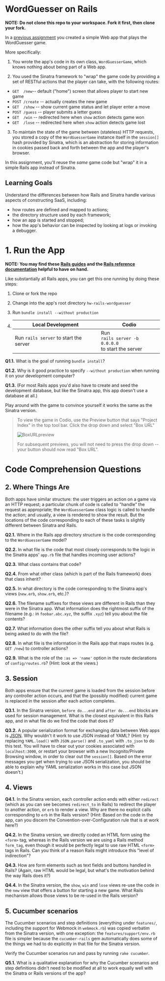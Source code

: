 # WordGuesser on Rails

**NOTE: Do not clone this repo to your workspace. Fork it first, then clone your fork.**

In a [previous
assignment](https://github.com/saasbook/hw-sinatra-saas-wordguesser) you
created a simple Web app that plays the WordGuesser game.

More specifically:

1. You wrote the app's code in its own class, `WordGuesserGame`, which
knows nothing about being part of a Web app.

2. You used the Sinatra framework to "wrap" the game code by providing a
set of RESTful actions that the player can take, with the following routes:

* `GET  /new`-- default ("home") screen that allows player to start new game
* `POST /create` -- actually creates the new game
* `GET  /show` -- show current game status and let player enter a move
* `POST /guess` -- player submits a letter guess
* `GET  /win`   -- redirected here when `show` action detects game won
* `GET  /lose`  -- redirected here when `show` action detects game lost

3. To maintain the state of the game between (stateless) HTTP requests,
you stored a copy of the `WordGuesserGame` instance itself in the
`session[]` hash provided by Sinatra, which is an abstraction for
storing information in cookies passed back and forth between the app and
the player's browser.

In this assignment, you'll reuse the *same* game code but "wrap" it in a
simple Rails app instead of Sinatra.

## Learning Goals

Understand the differences between how Rails and Sinatra handle
various aspects of constructing SaaS, including: 

* how routes are defined and mapped to actions; 
* the directory structure used by each framework;
* how an app is started and stopped; 
* how the app's behavior can be inspected by looking at logs or invoking
a debugger. 


# 1. Run the App

**NOTE: You may find these [Rails guides](http://guides.rubyonrails.org/v4.2/) and the 
[Rails reference documentation](http://api.rubyonrails.org/v4.2.9/) 
helpful to have on hand.**

Like substantially all Rails apps, you can get this one running by doing
these steps:

1. Clone or fork the repo

1. Change into the app's root directory `hw-rails-wordguesser`

1. Run `bundle install --without production`

1. | Local Development                      	| Codio                                                     	|
    |----------------------------------------	|-----------------------------------------------------------	|
    | Run `rails server` to start the server 	| Run <br>`rails server -b 0.0.0.0`<br> to start the server 	|

**Q1.1.**  What is the goal of running `bundle install`?

**Q1.2.**  Why is it good practice to specify `--without production`
when running 
it on your development computer?

**Q1.3.** 
(For most Rails apps you'd also have to create and seed the development
database, but like the Sinatra app, this app doesn't use a database at all.)

Play around with the game to convince yourself it works the same as the
Sinatra version.

> To view the game in Codio, use the Preview button that says "Project Index" in the top tool bar. Click the drop down and select "Box URL" 
>
> ![BoxURLpreview](https://global.codio.com/content/BoxURLpreview.png)
>
> For subsequent previews, you will not need to press the drop down -- your button should now read "Box URL".

# Code Comprehension Questions

## 2. Where Things Are

Both apps have similar structure: the user triggers an action on a game
via an HTTP request; a particular chunk of code is called to "handle"
the request as appropriate; the `WordGuesserGame` class logic is called
to handle the action; and usually, a view is rendered to show the
result.  But the locations of the code corresponding to each of these
tasks is slightly different between Sinatra and Rails.


**Q2.1.** Where in the Rails app directory structure is the code corresponding
to the `WordGuesserGame` model?

**Q2.2.** In what file is the code that most closely corresponds to the 
logic in the Sinatra apps' `app.rb` file that handles incoming user
actions?

**Q2.3.** What class contains that code?

**Q2.4.** From what other class (which is part of the Rails framework)
does that class inherit? 

**Q2.5.** In what directory is the code corresponding to the Sinatra app's views
(`new.erb`, `show.erb`, etc.)?  

**Q2.6.** The filename suffixes
for these views are different in Rails than they were in the Sinatra
app.  What information does the rightmost suffix of the filename 
(e.g.: in `foobar.abc.xyz`, the suffix `.xyz`) tell
you about the file contents?  

**Q2.7.** What information does the  other suffix tell you about what
Rails is being asked to do with the file?

**Q2.8.** In what file is the information in the Rails app that maps
routes (e.g. `GET /new`)  to controller actions?  

**Q2.9.** What is the role of the `:as => 'name'` option in the route
declarations of `config/routes.rb`?  (Hint: look at the views.)

## 3. Session

Both apps ensure that the current game is loaded from the session before
any controller action occurs, and that the (possibly modified) current
game is replaced in the session after each action completes.

**Q3.1.** In the Sinatra version, `before do...end` and `after do...end` blocks
are used for session management.  What is the closest equivalent in this
Rails app, and in what
file do we find the code that does it?

**Q3.2.** A popular serialization format for exchanging data between Web
apps is [JSON](https://en.wikipedia.org/wiki/JSON).  Why wouldn't it
work to use JSON instead of YAML?  (Hint: try replacing `YAML.load()`
with `JSON.parse()` and `.to_yaml` with `.to_json` to do this test.  You
will have to clear out your cookies associated with `localhost:3000`, or
restart your browser with a new Incognito/Private Browsing window, in
order to clear out the `session[]`.  Based on the error messages you get
when trying to use JSON serialization, you should be able to explain why
YAML serialization works in this case but JSON doesn't.)

## 4. Views

**Q4.1.** In the Sinatra version, each controller action ends with either
`redirect` (which as you can see becomes `redirect_to` in Rails) to
redirect the player to another action, or `erb` to render a view.  Why
are there no explicit calls corresponding to `erb` in the Rails version?
(Hint: Based on the code in the app, can you discern the
Convention-over-Configuration rule that is at work here?)

**Q4.2.** In the Sinatra version, we directly coded an HTML form using the
`<form>` tag, whereas in the Rails version we are using a Rails method
`form_tag`, even though it would be perfectly legal to use raw HTML
`<form>` tags in Rails.  Can you think of a reason Rails might introduce
this "level of indirection"?

**Q4.3.** How are form elements such as text fields and buttons handled in
Rails?  (Again, raw HTML would be legal, but what's the motivation
behind the way Rails does it?)

**Q4.4.** In the Sinatra version, the `show`, `win` and `lose` views re-use the
code in the `new` view that offers a button for starting a new game.
What Rails mechanism allows those views to be re-used in the Rails version?  

## 5. Cucumber scenarios

The Cucumber scenarios and step definitions (everything under
`features/`, including the support for Webmock in `webmock.rb`) was
copied verbatim from the Sinatra version, with one exception: the
`features/support/env.rb` file is simpler because the `cucumber-rails`
gem automatically does some of the things we had to do explicitly in
that file for the Sinatra version.

Verify the Cucumber scenarios run and pass by running `rake cucumber`.

**Q5.1.** What is a qualitative explanation for why the Cucumber scenarios and
step definitions didn't need to be modified at all to work equally well
with the Sinatra or Rails versions of the app?

